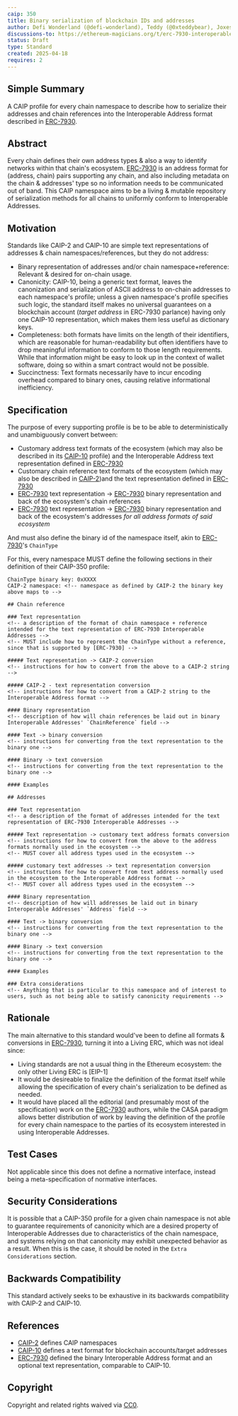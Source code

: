 ```yaml
---
caip: 350
title: Binary serialization of blockchain IDs and addresses
author: Defi Wonderland (@defi-wonderland), Teddy (@0xteddybear), Joxes (@Joxess), Racu (@0xRacoon), Skeletor Spaceman (@0xskeletor-spaceman), TiTi (@0xtiti), Gori (@0xGorilla), Ardy (@0xArdy), Onizuka (@onizuka-wl)
discussions-to: https://ethereum-magicians.org/t/erc-7930-interoperable-addresses/23365
status: Draft
type: Standard
created: 2025-04-18
requires: 2
---
```


## Simple Summary
A CAIP profile for every chain namespace to describe how to serialize their addresses and chain references into the Interoperable Address format described in [ERC-7930].

## Abstract
Every chain defines their own address types & also a way to identify networks within that chain's ecosystem.
[ERC-7930] is an address format for (address, chain) pairs supporting any chain, and also including metadata on the chain & addresses' type so no information needs to be communicated out of band.
This CAIP namespace aims to be a living & mutable repository of serialization methods for all chains to uniformly conform to Interoperable Addresses.

## Motivation
Standards like CAIP-2 and CAIP-10 are simple text representations of addresses & chain namespaces/references, but they do not address:
- Binary representation of addresses and/or chain namespace+reference: Relevant & desired for on-chain usage.
- Canonicity: CAIP-10, being a generic text format, leaves the canonization and serialization of ASCII address to on-chain addresses to each namespace's profile; unless a given namespace's profile specifies such logic, the standard itself makes no universal guarantees on a blockchain account (_target address_ in ERC-7930 parlance) having only one CAIP-10 representation, which makes them less useful as dictionary keys.
- Completeness: both formats have limits on the length of their identifiers, which are reasonable for human-readability but often identifiers have to drop meaningful information to conform to those length requirements. While that information might be easy to look up in the context of wallet software, doing so within a smart contract would not be possible.
- Succinctness: Text formats necessarily have to incur encoding overhead compared to binary ones, causing relative informational inefficiency.

## Specification
The purpose of every supporting profile is be to be able to deterministically and unambiguously convert between:
- Customary address text formats of the ecosystem (which may also be described in its [CAIP-10] profile) and the Interoperable Address text representation defined in [ERC-7930]
- Customary chain reference text formats of the ecosystem (which may also be described in [CAIP-2])and the text representation defined in [ERC-7930]
- [ERC-7930] text representation -> [ERC-7930] binary representation and back of the ecosystem's chain references
- [ERC-7930] text representation -> [ERC-7930] binary representation and back of the ecosystem's addresses *for all address formats of said ecosystem*

And must also define the binary id of the namespace itself, akin to [ERC-7930]'s `ChainType`

For this, every namespace MUST define the following sections in their definition of their CAIP-350 profile:

```
ChainType binary key: 0xXXXX
CAIP-2 namespace: <!-- namespace as defined by CAIP-2 the binary key above maps to -->

## Chain reference

### Text representation
<!-- a description of the format of chain namespace + reference intended for the text representation of ERC-7930 Interoperable Addresses -->
<!-- MUST include how to represent the ChainType without a reference, since that is supported by [ERC-7930] -->

##### Text representation -> CAIP-2 conversion
<!-- instructions for how to convert from the above to a CAIP-2 string -->

##### CAIP-2 - text representation conversion
<!-- instructions for how to convert from a CAIP-2 string to the Interoperable Address format -->

#### Binary representation
<!-- description of how will chain references be laid out in binary Interoperable Addresses' `ChainReference` field -->

#### Text -> binary conversion
<!-- instructions for converting from the text representation to the binary one -->

#### Binary -> text conversion
<!-- instructions for converting from the text representation to the binary one -->

#### Examples

## Addresses

### Text representation
<!-- a description of the format of addresses intended for the text representation of ERC-7930 Interoperable Addresses -->

##### Text representation -> customary text address formats conversion
<!-- instructions for how to convert from the above to the address formats normally used in the ecosystem -->
<!-- MUST cover all address types used in the ecosystem -->

##### customary text addresses -> text representation conversion
<!-- instructions for how to convert from text address normally used in the ecosystem to the Interoperable Address format -->
<!-- MUST cover all address types used in the ecosystem -->

#### Binary representation
<!-- description of how will addresses be laid out in binary Interoperable Addresses' `Address` field -->

#### Text -> binary conversion
<!-- instructions for converting from the text representation to the binary one -->

#### Binary -> text conversion
<!-- instructions for converting from the text representation to the binary one -->

#### Examples

### Extra considerations
<!-- Anything that is particular to this namespace and of interest to users, such as not being able to satisfy canonicity requirements -->
```

## Rationale
The main alternative to this standard would've been to define all formats & conversions in [ERC-7930], turning it into a Living ERC, which was not ideal since:
- Living standards are not a usual thing in the Ethereum ecosystem: the only other Living ERC is [EIP-1]
- It would be desireable to finalize the definition of the format itself while allowing the specification of every chain's serialization to be defined as needed.
- It would have placed all the editorial (and presumably most of the specification) work on the [ERC-7930] authors, while the CASA paradigm allows better distribution of work by leaving the definition of the profile for every chain namespace to the parties of its ecosystem interested in using Interoperable Addresses.

## Test Cases
Not applicable since this does not define a normative interface, instead being a meta-specification of normative interfaces.

## Security Considerations
It is possible that a CAIP-350 profile for a given chain namespace is not able to guarantee requirements of canonicity which are a desired property of Interoperable Addresses due to characteristics of the chain namespace, and systems relying on that canonicity may exhibit unexpected behavior as a result. When this is the case, it should be noted in the `Extra Considerations` section.

## Backwards Compatibility
This standard actively seeks to be exhaustive in its backwards compatibility with CAIP-2 and CAIP-10.

## References

- [CAIP-2] defines CAIP namespaces
- [CAIP-10] defines a text format for blockchain accounts/target addresses
- [ERC-7930] defined the binary Interoperable Address format and an optional text representation, comparable to CAIP-10.

[CAIP-2]: https://ChainAgnostic.org/CAIPs/caip-2
[CAIP-10]: https://ChainAgnostic.org/CAIPs/caip-10
<!-- TODO: point to the EIP website when the PR is merged -->
[ERC-7930]: https://ethereum-magicians.org/t/erc-7930-interoperable-addresses/23365

## Copyright
Copyright and related rights waived via [CC0](../LICENSE).
